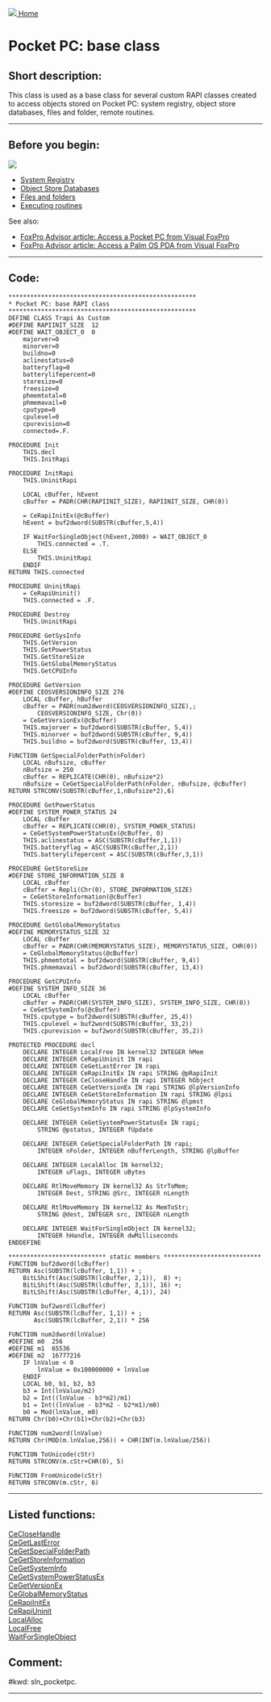 [<img src="../images/home.png"> Home ](https://github.com/VFPX/Win32API)  

# Pocket PC: base class

## Short description:
This class is used as a base class for several custom RAPI classes created to access objects stored on Pocket PC: system registry, object store databases, files and folder, remote routines.  
***  


## Before you begin:
![](../images/pocketpcs.png)  

* [System Registry](sample_441.md)  
* [Object Store Databases](sample_445.md)  
* [Files and folders](sample_448.md)  
* [Executing routines](sample_466.md)  

See also:

* [FoxPro Advisor article: Access a Pocket PC from Visual FoxPro](sample_000.md)  
* [FoxPro Advisor article: Access a Palm OS PDA from Visual FoxPro](sample_000.md)  
  
***  


## Code:
```foxpro  
****************************************************
* Pocket PC: base RAPI class
****************************************************
DEFINE CLASS Trapi As Custom
#DEFINE RAPIINIT_SIZE  12
#DEFINE WAIT_OBJECT_0  0
	majorver=0
	minorver=0
	buildno=0
	aclinestatus=0
	batteryflag=0
	batterylifepercent=0
	storesize=0
	freesize=0
	phmemtotal=0
	phmemavail=0
	cputype=0
	cpulevel=0
	cpurevision=0
	connected=.F.

PROCEDURE Init
	THIS.decl
	THIS.InitRapi
	
PROCEDURE InitRapi
	THIS.UninitRapi

	LOCAL cBuffer, hEvent
	cBuffer = PADR(CHR(RAPIINIT_SIZE), RAPIINIT_SIZE, CHR(0))

	= CeRapiInitEx(@cBuffer)
	hEvent = buf2dword(SUBSTR(cBuffer,5,4))

	IF WaitForSingleObject(hEvent,2000) = WAIT_OBJECT_0
		THIS.connected = .T.
	ELSE
		THIS.UninitRapi
	ENDIF
RETURN THIS.connected

PROCEDURE UninitRapi
	= CeRapiUninit()
	THIS.connected = .F.

PROCEDURE Destroy
	THIS.UninitRapi

PROCEDURE GetSysInfo
	THIS.GetVersion
	THIS.GetPowerStatus
	THIS.GetStoreSize
	THIS.GetGlobalMemoryStatus
	THIS.GetCPUInfo

PROCEDURE GetVersion
#DEFINE CEOSVERSIONINFO_SIZE 276
	LOCAL cBuffer, hBuffer
	cBuffer = PADR(num2dword(CEOSVERSIONINFO_SIZE),;
		CEOSVERSIONINFO_SIZE, Chr(0))
	= CeGetVersionEx(@cBuffer)
	THIS.majorver = buf2dword(SUBSTR(cBuffer, 5,4))
	THIS.minorver = buf2dword(SUBSTR(cBuffer, 9,4))
	THIS.buildno = buf2dword(SUBSTR(cBuffer, 13,4))

FUNCTION GetSpecialFolderPath(nFolder)
	LOCAL nBufsize, cBuffer
	nBufsize = 250
	cBuffer = REPLICATE(CHR(0), nBufsize*2)
	nBufsize = CeGetSpecialFolderPath(nFolder, nBufsize, @cBuffer)
RETURN STRCONV(SUBSTR(cBuffer,1,nBufsize*2),6)

PROCEDURE GetPowerStatus
#DEFINE SYSTEM_POWER_STATUS 24
	LOCAL cBuffer
	cBuffer = REPLICATE(CHR(0), SYSTEM_POWER_STATUS)
	= CeGetSystemPowerStatusEx(@cBuffer, 0)
	THIS.aclinestatus = ASC(SUBSTR(cBuffer,1,1))
	THIS.batteryflag = ASC(SUBSTR(cBuffer,2,1))
	THIS.batterylifepercent = ASC(SUBSTR(cBuffer,3,1))

PROCEDURE GetStoreSize
#DEFINE STORE_INFORMATION_SIZE 8
	LOCAL cBuffer
	cBuffer = Repli(Chr(0), STORE_INFORMATION_SIZE)
	= CeGetStoreInformation(@cBuffer)
	THIS.storesize = buf2dword(SUBSTR(cBuffer, 1,4))
	THIS.freesize = buf2dword(SUBSTR(cBuffer, 5,4))

PROCEDURE GetGlobalMemoryStatus
#DEFINE MEMORYSTATUS_SIZE 32
	LOCAL cBuffer
	cBuffer = PADR(CHR(MEMORYSTATUS_SIZE), MEMORYSTATUS_SIZE, CHR(0))
	= CeGlobalMemoryStatus(@cBuffer)
	THIS.phmemtotal = buf2dword(SUBSTR(cBuffer, 9,4))
	THIS.phmemavail = buf2dword(SUBSTR(cBuffer, 13,4))

PROCEDURE GetCPUInfo
#DEFINE SYSTEM_INFO_SIZE 36
	LOCAL cBuffer
	cBuffer = PADR(CHR(SYSTEM_INFO_SIZE), SYSTEM_INFO_SIZE, CHR(0))
	= CeGetSystemInfo(@cBuffer)
	THIS.cputype = buf2dword(SUBSTR(cBuffer, 25,4))
	THIS.cpulevel = buf2word(SUBSTR(cBuffer, 33,2))
	THIS.cpurevision = buf2word(SUBSTR(cBuffer, 35,2))

PROTECTED PROCEDURE decl
	DECLARE INTEGER LocalFree IN kernel32 INTEGER hMem
	DECLARE INTEGER CeRapiUninit IN rapi
	DECLARE INTEGER CeGetLastError IN rapi
	DECLARE INTEGER CeRapiInitEx IN rapi STRING @pRapiInit
	DECLARE INTEGER CeCloseHandle IN rapi INTEGER hObject
	DECLARE INTEGER CeGetVersionEx IN rapi STRING @lpVersionInfo
	DECLARE INTEGER CeGetStoreInformation IN rapi STRING @lpsi
	DECLARE CeGlobalMemoryStatus IN rapi STRING @lpmst
	DECLARE CeGetSystemInfo IN rapi STRING @lpSystemInfo

	DECLARE INTEGER CeGetSystemPowerStatusEx IN rapi;
		STRING @pstatus, INTEGER fUpdate

	DECLARE INTEGER CeGetSpecialFolderPath IN rapi;
		INTEGER nFolder, INTEGER nBufferLength, STRING @lpBuffer

	DECLARE INTEGER LocalAlloc IN kernel32;
		INTEGER uFlags, INTEGER uBytes

	DECLARE RtlMoveMemory IN kernel32 As StrToMem;
		INTEGER Dest, STRING @Src, INTEGER nLength

	DECLARE RtlMoveMemory IN kernel32 As MemToStr;
		STRING @dest, INTEGER src, INTEGER nLength

	DECLARE INTEGER WaitForSingleObject IN kernel32;
		INTEGER hHandle, INTEGER dwMilliseconds
ENDDEFINE

*************************** static members ***************************
FUNCTION buf2dword(lcBuffer)
RETURN Asc(SUBSTR(lcBuffer, 1,1)) + ;
	BitLShift(Asc(SUBSTR(lcBuffer, 2,1)),  8) +;
	BitLShift(Asc(SUBSTR(lcBuffer, 3,1)), 16) +;
	BitLShift(Asc(SUBSTR(lcBuffer, 4,1)), 24)

FUNCTION buf2word(lcBuffer)
RETURN Asc(SUBSTR(lcBuffer, 1,1)) + ;
       Asc(SUBSTR(lcBuffer, 2,1)) * 256

FUNCTION num2dword(lnValue)
#DEFINE m0  256
#DEFINE m1  65536
#DEFINE m2  16777216
	IF lnValue < 0
		lnValue = 0x100000000 + lnValue
	ENDIF
	LOCAL b0, b1, b2, b3
	b3 = Int(lnValue/m2)
	b2 = Int((lnValue - b3*m2)/m1)
	b1 = Int((lnValue - b3*m2 - b2*m1)/m0)
	b0 = Mod(lnValue, m0)
RETURN Chr(b0)+Chr(b1)+Chr(b2)+Chr(b3)

FUNCTION num2word(lnValue)
RETURN Chr(MOD(m.lnValue,256)) + CHR(INT(m.lnValue/256))

FUNCTION ToUnicode(cStr)
RETURN STRCONV(m.cStr+CHR(0), 5)

FUNCTION FromUnicode(cStr)
RETURN STRCONV(m.cStr, 6)  
```  
***  


## Listed functions:
[CeCloseHandle](../libraries/rapi/CeCloseHandle.md)  
[CeGetLastError](../libraries/rapi/CeGetLastError.md)  
[CeGetSpecialFolderPath](../libraries/rapi/CeGetSpecialFolderPath.md)  
[CeGetStoreInformation](../libraries/rapi/CeGetStoreInformation.md)  
[CeGetSystemInfo](../libraries/rapi/CeGetSystemInfo.md)  
[CeGetSystemPowerStatusEx](../libraries/rapi/CeGetSystemPowerStatusEx.md)  
[CeGetVersionEx](../libraries/rapi/CeGetVersionEx.md)  
[CeGlobalMemoryStatus](../libraries/rapi/CeGlobalMemoryStatus.md)  
[CeRapiInitEx](../libraries/rapi/CeRapiInitEx.md)  
[CeRapiUninit](../libraries/rapi/CeRapiUninit.md)  
[LocalAlloc](../libraries/kernel32/LocalAlloc.md)  
[LocalFree](../libraries/kernel32/LocalFree.md)  
[WaitForSingleObject](../libraries/kernel32/WaitForSingleObject.md)  

## Comment:
  
  
#kwd: sln_pocketpc.  
  
***  

